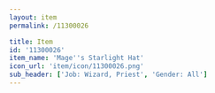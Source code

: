 ```yaml
---
layout: item
permalink: /11300026

title: Item
id: '11300026'
item_name: 'Mage''s Starlight Hat'
icon_url: 'item/icon/11300026.png'
sub_header: ['Job: Wizard, Priest', 'Gender: All']
---
```

